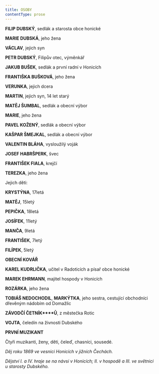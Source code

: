 ```yaml
---
title: OSOBY
contentType: prose
---
```


  

**FILIP DUBSKÝ**, sedlák a starosta obce honické

  

**MARIE DUBSKÁ**, jeho žena

  

**VÁCLAV**, jejich syn

  

**PETR DUBSKÝ**, Filipův otec, výměnkář

  

**JAKUB BUŠEK**, sedlák a první radní v Honicích

  

**FRANTIŠKA BUŠKOVÁ**, jeho žena

  

**VERUNKA**, jejich dcera

  

**MARTIN**, jejich syn, 14 let starý

  

**MATĚJ ŠUMBAL**, sedlák a obecní výbor

  

**MARIE**, jeho žena

  

**PAVEL KOŽENÝ**, sedlák a obecní výbor

  

**KAŠPAR ŠMEJKAL**, sedlák a obecní výbor

  

**VALENTIN BLÁHA**, vysloužilý voják

  

**JOSEF HABRŠPERK**, švec

  

**FRANTIŠEK FIALA**, krejčí

  

**TEREZKA**, jeho žena

  

Jejich děti:

**KRYSTÝNA**, 17letá

**MATĚJ**, 15letý

**PEPIČKA**, 18letá

**JOSÍFEK**, 11letý

**MANČA**, 9letá

**FRANTIŠEK**, 7letý

**FILÍPEK**, 5letý

**OBECNÍ KOVÁŘ**

  

**KAREL KUDRLIČKA**, učitel v Radoticích a písař obce honické

  

**MAREK EHRMANN**, majitel hospody v Honicích

  

**ROZÁRKA**, jeho žena

**TOBIÁŠ NEDOCHODIL**, **MARKÝTKA**, jeho sestra, cestující obchodníci dřevěným nádobím od Domažlic

  

**ZÁVODČÍ ČETNÍK****Ů**, z městečka Rotic

  

**VOJTA**, čeledín na živnosti Dubského

  

**PRVNÍ MUZIKANT**

  

Čtyři muzikanti, ženy, děti, čeleď, chasníci, sousedé.

_Děj roku 1869 ve vesnici Honicích v jižních Čechách._

_Dějství I. a IV. hraje se na návsi v Honicích; II. v hospodě a III. ve světnici u starosty Dubského._
